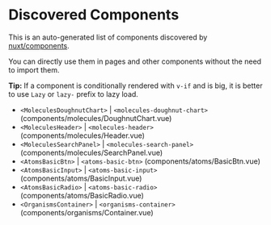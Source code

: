 # Discovered Components

This is an auto-generated list of components discovered by [nuxt/components](https://github.com/nuxt/components).

You can directly use them in pages and other components without the need to import them.

**Tip:** If a component is conditionally rendered with `v-if` and is big, it is better to use `Lazy` or `lazy-` prefix to lazy load.

- `<MoleculesDoughnutChart>` | `<molecules-doughnut-chart>` (components/molecules/DoughnutChart.vue)
- `<MoleculesHeader>` | `<molecules-header>` (components/molecules/Header.vue)
- `<MoleculesSearchPanel>` | `<molecules-search-panel>` (components/molecules/SearchPanel.vue)
- `<AtomsBasicBtn>` | `<atoms-basic-btn>` (components/atoms/BasicBtn.vue)
- `<AtomsBasicInput>` | `<atoms-basic-input>` (components/atoms/BasicInput.vue)
- `<AtomsBasicRadio>` | `<atoms-basic-radio>` (components/atoms/BasicRadio.vue)
- `<OrganismsContainer>` | `<organisms-container>` (components/organisms/Container.vue)
